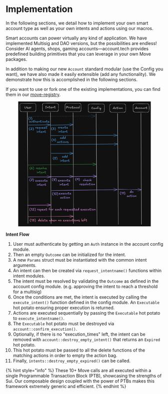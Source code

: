 # Implementation

In the following sections, we detail how to implement your own smart account type as well as your own intents and actions using our macros.

Smart accounts can power virtually any kind of application. We have implemented Multisig and DAO versions, but the possibilities are endless! Consider AI agents, shops, gaming accounts—account.tech provides predefined building primitives that you can leverage in your own Move packages.

In addition to making our new `Account` standard modular (use the Config you want), we have also made it easily extensible (add any functionality). We demonstrate how this is accomplished in the following sections.

If you want to use or fork one of the existing implementations, you can find them in our [move-registry](https://github.com/account-tech/move-registry).

<figure><img src="../.gitbook/assets/intent_flow.excalidraw.png" alt=""><figcaption></figcaption></figure>

**Intent Flow**

1. User must authenticate by getting an `Auth` instance in the account config module.
2. Then an empty `Outcome` can be initialized for the intent.
3. A new `Params` struct must be instantiated with the common intent arguments.
4. An intent can then be created via `request_intentname()` functions within intent modules.
5. The intent must be resolved by validating the `Outcome` as defined in the account config module. (e.g. approving the intent to reach a threshold for a multisig)
6. Once the conditions are met, the intent is executed by calling the `execute_intent()` function defined in the config module. An `Executable` hot potato ensuring proper execution is returned.
7. Actions are executed sequentially by passing the `Executable` hot potato to `execute_intentname()`.
8. The `Executable` hot potato must be destroyed via `account::confirm_execution()`.
9. Optionally, if there is no "execution\_times" left, the intent can be removed with `account::destroy_empty_intent()` that returns an `Expired` hot potato.
10. This hot potato must be passed to all the delete functions of the matching actions in order to empty the action bag.
11. Finally, `intents::destroy_empty_expired()` can be called.

{% hint style="info" %}
These 10+ Move calls are all executed within a single Programmable Transaction Block (PTB), showcasing the strengths of Sui. Our composable design coupled with the power of PTBs makes this framework extremely generic and efficient.
{% endhint %}
